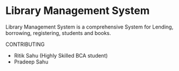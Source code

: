 # Library Management System

Library Management System is a comprehensive System for Lending, borrowing, registering, students and books.

CONTRIBUTING

- Ritik Sahu (Highly Skilled BCA student)
- Pradeep Sahu
